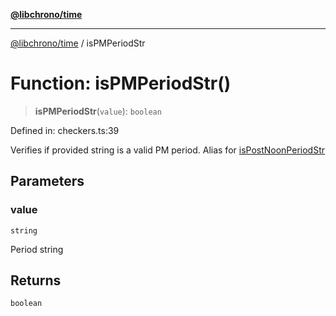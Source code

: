 [**@libchrono/time**](../README.md)

***

[@libchrono/time](../globals.md) / isPMPeriodStr

# Function: isPMPeriodStr()

> **isPMPeriodStr**(`value`): `boolean`

Defined in: checkers.ts:39

Verifies if provided string is a valid PM period. Alias for [isPostNoonPeriodStr](isPostNoonPeriodStr.md)

## Parameters

### value

`string`

Period string

## Returns

`boolean`
